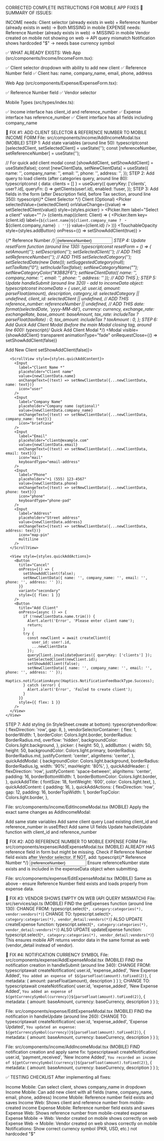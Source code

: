 CORRECTED COMPLETE INSTRUCTIONS FOR MOBILE APP FIXES
🎯 SUMMARY OF ISSUES:

INCOME needs: Client selector (already exists in web) + Reference Number (already exists in web) → Both MISSING in mobile
EXPENSE needs: Reference Number (already exists in web) → MISSING in mobile
Vendor created on mobile not showing on web → API query mismatch
Notification shows hardcoded "$" → needs base currency symbol


✅ WHAT ALREADY EXISTS:
Web App (src/components/Income/IncomeForm.tsx):

✅ Client selector dropdown with ability to add new client
✅ Reference Number field
✅ Client has: name, company_name, email, phone, address

Web App (src/components/Expense/ExpenseForm.tsx):

✅ Reference Number field
✅ Vendor selector

Mobile Types (src/types/index.ts):

✅ Income interface has client_id and reference_number
✅ Expense interface has reference_number
✅ Client interface has all fields including company_name


🔧 FIX #1: ADD CLIENT SELECTOR & REFERENCE NUMBER TO MOBILE INCOME FORM
File: src/components/income/AddIncomeModal.tsx (MOBILE)
STEP 1: Add state variables (around line 50):
typescriptconst [selectedClient, setSelectedClient] = useState<string>('');
const [referenceNumber, setReferenceNumber] = useState('');

// For quick add client modal
const [showAddClient, setShowAddClient] = useState(false);
const [newClientData, setNewClientData] = useState({
  name: '',
  company_name: '',
  email: '',
  phone: '',
  address: '',
});
STEP 2: Add query to load clients (after categories query, around line 80):
typescriptconst { data: clients = [] } = useQuery({
  queryKey: ['clients', user?.id],
  queryFn: () => getClients(user!.id),
  enabled: !!user,
});
STEP 3: Add fields in the form (after Description field, before Tax section, around line 350):
typescript{/* Client Selector */}
<View style={styles.fieldGroup}>
  <Text style={styles.inputLabel}>Client (Optional)</Text>
  <View style={styles.vendorRow}>
    <View style={styles.vendorSelectorContainer}>
      <Picker
        selectedValue={selectedClient}
        onValueChange={(value) => setSelectedClient(value)}
        style={styles.picker}
      >
        <Picker.Item label="Select a client" value="" />
        {clients.map((client: Client) => (
          <Picker.Item
            key={client.id}
            label={`${client.name}${client.company_name ? ` - ${client.company_name}` : ''}`}
            value={client.id}
          />
        ))}
      </Picker>
    </View>
    <TouchableOpacity 
      style={styles.addButton}
      onPress={() => setShowAddClient(true)}
    >
      <Feather name="plus" size={20} color="#FFFFFF" />
    </TouchableOpacity>
  </View>
</View>

{/* Reference Number */}
<Input
  label="Reference Number (Optional)"
  placeholder="Invoice #, PO #, etc."
  value={referenceNumber}
  onChangeText={setReferenceNumber}
  icon="hash"
/>
STEP 4: Update resetForm function (around line 130):
typescriptconst resetForm = () => {
  setAmount('');
  setDescription('');
  setSelectedClient('');  // ADD THIS
  setReferenceNumber('');  // ADD THIS
  setSelectedCategory('');
  setSelectedDate(new Date());
  setSuggestedCategory(null);
  setTaxRate("0");
  setIncludeTax(false);
  setNewCategoryName("");
  setNewCategoryColor("#3B82F6");
  setNewClientData({ name: '', company_name: '', email: '', phone: '', address: '' });  // ADD THIS
};
STEP 5: Update handleSubmit (around line 320) - add to incomeData object:
typescriptconst incomeData = {
  user_id: user.id,
  amount: parseFloat(amount),
  description,
  category_id: selectedCategory || undefined,
  client_id: selectedClient || undefined,  // ADD THIS
  reference_number: referenceNumber || undefined,  // ADD THIS
  date: format(selectedDate, 'yyyy-MM-dd'),
  currency: currency,
  exchange_rate: exchangeRate,
  base_amount: baseAmount,
  tax_rate: includeTax ? parseFloat(taxRate) : 0,
  tax_amount: includeTax ? taxAmount : 0,
};
STEP 6: Add Quick Add Client Modal (before the main Modal closing tag, around line 600):
typescript{/* Quick Add Client Modal */}
<Modal
  visible={showAddClient}
  transparent
  animationType="fade"
  onRequestClose={() => setShowAddClient(false)}
>
  <View style={styles.modalOverlay}>
    <View style={styles.quickAddModal}>
      <View style={styles.quickAddHeader}>
        <Text style={styles.quickAddTitle}>Add New Client</Text>
        <TouchableOpacity onPress={() => setShowAddClient(false)}>
          <Feather name="x" size={24} color={Colors.light.textSecondary} />
        </TouchableOpacity>
      </View>
      
      <ScrollView style={styles.quickAddContent}>
        <Input
          label="Client Name *"
          placeholder="Client name"
          value={newClientData.name}
          onChangeText={(text) => setNewClientData({...newClientData, name: text})}
          icon="user"
        />
        <Input
          label="Company Name"
          placeholder="Company name (optional)"
          value={newClientData.company_name}
          onChangeText={(text) => setNewClientData({...newClientData, company_name: text})}
          icon="briefcase"
        />
        <Input
          label="Email"
          placeholder="client@example.com"
          value={newClientData.email}
          onChangeText={(text) => setNewClientData({...newClientData, email: text})}
          icon="mail"
          keyboardType="email-address"
        />
        <Input
          label="Phone"
          placeholder="+1 (555) 123-4567"
          value={newClientData.phone}
          onChangeText={(text) => setNewClientData({...newClientData, phone: text})}
          icon="phone"
          keyboardType="phone-pad"
        />
        <Input
          label="Address"
          placeholder="Street address"
          value={newClientData.address}
          onChangeText={(text) => setNewClientData({...newClientData, address: text})}
          icon="map-pin"
          multiline
        />
      </ScrollView>
      
      <View style={styles.quickAddActions}>
        <Button
          title="Cancel"
          onPress={() => {
            setShowAddClient(false);
            setNewClientData({ name: '', company_name: '', email: '', phone: '', address: '' });
          }}
          variant="secondary"
          style={{ flex: 1 }}
        />
        <Button
          title="Add Client"
          onPress={async () => {
            if (!newClientData.name.trim()) {
              Alert.alert('Error', 'Please enter client name');
              return;
            }
            try {
              const newClient = await createClient({
                user_id: user!.id,
                ...newClientData
              });
              queryClient.invalidateQueries({ queryKey: ['clients'] });
              setSelectedClient(newClient.id);
              setShowAddClient(false);
              setNewClientData({ name: '', company_name: '', email: '', phone: '', address: '' });
              Haptics.notificationAsync(Haptics.NotificationFeedbackType.Success);
            } catch (error) {
              Alert.alert('Error', 'Failed to create client');
            }
          }}
          style={{ flex: 1 }}
        />
      </View>
    </View>
  </View>
</Modal>
STEP 7: Add styling (in StyleSheet.create at bottom):
typescriptvendorRow: {
  flexDirection: 'row',
  gap: 8,
},
vendorSelectorContainer: {
  flex: 1,
  borderWidth: 1,
  borderColor: Colors.light.border,
  borderRadius: BorderRadius.md,
  overflow: 'hidden',
  backgroundColor: Colors.light.background,
},
picker: {
  height: 50,
},
addButton: {
  width: 50,
  height: 50,
  backgroundColor: Colors.light.primary,
  borderRadius: BorderRadius.md,
  justifyContent: 'center',
  alignItems: 'center',
},
quickAddModal: {
  backgroundColor: Colors.light.background,
  borderRadius: BorderRadius.lg,
  width: '90%',
  maxHeight: '80%',
},
quickAddHeader: {
  flexDirection: 'row',
  justifyContent: 'space-between',
  alignItems: 'center',
  padding: 16,
  borderBottomWidth: 1,
  borderBottomColor: Colors.light.border,
},
quickAddTitle: {
  fontSize: 18,
  fontWeight: '600',
  color: Colors.light.text,
},
quickAddContent: {
  padding: 16,
},
quickAddActions: {
  flexDirection: 'row',
  gap: 12,
  padding: 16,
  borderTopWidth: 1,
  borderTopColor: Colors.light.border,
},

File: src/components/income/EditIncomeModal.tsx (MOBILE)
Apply the exact same changes as AddIncomeModal:

Add same state variables
Add same client query
Load existing client_id and reference_number in useEffect
Add same UI fields
Update handleUpdate function with client_id and reference_number


🔧 FIX #2: ADD REFERENCE NUMBER TO MOBILE EXPENSE FORM
File: src/components/expense/AddExpenseModal.tsx (MOBILE)
ALREADY HAS reference field in form but might be missing. Check if Reference Number field exists after Vendor selector. If NOT, add:
typescript{/* Reference Number */}
<Input
  label="Reference Number (Optional)"
  placeholder="Invoice #, PO #, etc."
  value={referenceNumber}
  onChangeText={setReferenceNumber}
  icon="hash"
/>
Ensure referenceNumber state exists and is included in the expenseData object when submitting.

File: src/components/expense/EditExpenseModal.tsx (MOBILE)
Same as above - ensure Reference Number field exists and loads properly from expense data.

🔧 FIX #3: VENDOR SHOWS EMPTY ON WEB (API QUERY MISMATCH)
File: src/services/api.ts (MOBILE)
FIND the getExpenses function (around line 130):
CHANGE FROM:
typescript.select(`
  *,
  category:categories(*),
  vendor:vendors(*)
`)
CHANGE TO:
typescript.select(`
  *,
  category:categories(*),
  vendor_detail:vendors(*)
`)
ALSO UPDATE createExpense function:
typescript.select(`
  *,
  category:categories(*),
  vendor_detail:vendors(*)
`)
ALSO UPDATE updateExpense function:
typescript.select(`
  *,
  category:categories(*),
  vendor_detail:vendors(*)
`)
This ensures mobile API returns vendor data in the same format as web (vendor_detail instead of vendor).

🔧 FIX #4: NOTIFICATION CURRENCY SYMBOL
File: src/components/expense/AddExpenseModal.tsx (MOBILE)
FIND the notification creation in handleSubmit (around line 340):
CHANGE FROM:
typescriptawait createNotification(
  user.id, 
  'expense_added', 
  'New Expense Added', 
  `You added an expense of $${parseFloat(amount).toFixed(2)}`,
  { metadata: { amount: parseFloat(amount), description } }
);
CHANGE TO:
typescriptawait createNotification(
  user.id, 
  'expense_added', 
  'New Expense Added', 
  `You added an expense of ${getCurrencySymbol(currency)}${parseFloat(amount).toFixed(2)}`,
  {
    metadata: { 
      amount: baseAmount,
      currency: baseCurrency,
      description 
    }
  }
);

File: src/components/expense/EditExpenseModal.tsx (MOBILE)
FIND the notification in handleUpdate (around line 260):
CHANGE TO:
typescriptawait createNotification(
  user.id, 
  'expense_added', 
  'Expense Updated', 
  `You updated an expense: ${getCurrencySymbol(currency)}${parseFloat(amount).toFixed(2)}`,
  {
    metadata: { 
      amount: baseAmount,
      currency: baseCurrency,
      description 
    }
  }
);

File: src/components/income/AddIncomeModal.tsx (MOBILE)
FIND notification creation and apply same fix:
typescriptawait createNotification(
  user.id, 
  'payment_received', 
  'New Income Added', 
  `You recorded an income of ${getCurrencySymbol(currency)}${parseFloat(amount).toFixed(2)}`,
  {
    metadata: { 
      amount: baseAmount,
      currency: baseCurrency,
      description 
    }
  }
);

✅ TESTING CHECKLIST
After implementing all fixes:

 Income Mobile: Can select client, shows company_name in dropdown
 Income Mobile: Can add new client with all fields (name, company_name, email, phone, address)
 Income Mobile: Reference number field exists and saves
 Income Web: Shows client and reference number from mobile-created income
 Expense Mobile: Reference number field exists and saves
 Expense Web: Shows reference number from mobile-created expense
 Expense Mobile → Web: Vendor created on mobile shows correctly on web
 Expense Web → Mobile: Vendor created on web shows correctly on mobile
 Notifications: Show correct currency symbol (PKR, USD, etc.) not hardcoded "$"